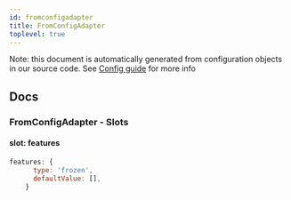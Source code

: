 ```yaml
---
id: fromconfigadapter
title: FromConfigAdapter
toplevel: true
---
```


Note: this document is automatically generated from configuration objects in
our source code. See [Config guide](/docs/config_guide) for more info

## Docs

### FromConfigAdapter - Slots

#### slot: features

```js
features: {
      type: 'frozen',
      defaultValue: [],
    }
```
